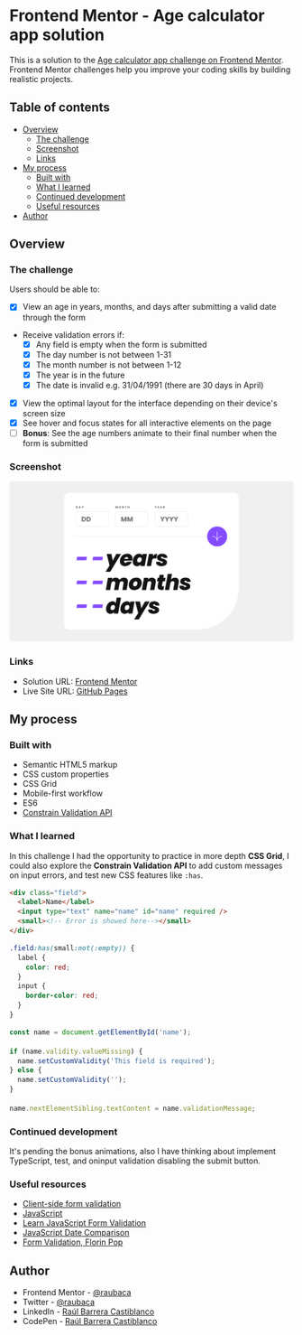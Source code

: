 # Frontend Mentor - Age calculator app solution

This is a solution to the [Age calculator app challenge on Frontend Mentor](https://www.frontendmentor.io/challenges/age-calculator-app-dF9DFFpj-Q). Frontend Mentor challenges help you improve your coding skills by building realistic projects.

## Table of contents

- [Overview](#overview)
  - [The challenge](#the-challenge)
  - [Screenshot](#screenshot)
  - [Links](#links)
- [My process](#my-process)
  - [Built with](#built-with)
  - [What I learned](#what-i-learned)
  - [Continued development](#continued-development)
  - [Useful resources](#useful-resources)
- [Author](#author)

## Overview

### The challenge

Users should be able to:

- [x] View an age in years, months, and days after submitting a valid date through the form
- Receive validation errors if:
  - [x] Any field is empty when the form is submitted
  - [x] The day number is not between 1-31
  - [x] The month number is not between 1-12
  - [x] The year is in the future
  - [x] The date is invalid e.g. 31/04/1991 (there are 30 days in April)
- [x] View the optimal layout for the interface depending on their device's screen size
- [x] See hover and focus states for all interactive elements on the page
- [ ] **Bonus**: See the age numbers animate to their final number when the form is submitted

### Screenshot

![Age calculator app](./screenshot.png)

### Links

- Solution URL: [Frontend Mentor](https://www.frontendmentor.io/solutions/age-calculator-constrain-validation-api-oTmWNB7Wex)
- Live Site URL: [GitHub Pages](https://raubaca.github.io/age-calculator-app/)

## My process

### Built with

- Semantic HTML5 markup
- CSS custom properties
- CSS Grid
- Mobile-first workflow
- ES6
- [Constrain Validation API](https://developer.mozilla.org/en-US/docs/Learn/Forms/Form_validation#the_constraint_validation_api)

### What I learned

In this challenge I had the opportunity to practice in more depth **CSS Grid**, I could also explore the **Constrain Validation API** to add custom messages on input errors, and test new CSS features like `:has`.

```html
<div class="field">
  <label>Name</label>
  <input type="text" name="name" id="name" required />
  <small><!-- Error is showed here--></small>
</div>
```

```css
.field:has(small:not(:empty)) {
  label {
    color: red;
  }
  input {
    border-color: red;
  }
}
```

```js
const name = document.getElementById('name');

if (name.validity.valueMissing) {
  name.setCustomValidity('This field is required');
} else {
  name.setCustomValidity('');
}

name.nextElementSibling.textContent = name.validationMessage;
```

### Continued development

It's pending the bonus animations, also I have thinking about implement TypeScript, test, and oninput validation disabling the submit button.

### Useful resources

- [Client-side form validation](https://developer.mozilla.org/en-US/docs/Learn/Forms/Form_validation)
- [JavaScript](https://web.dev/learn/forms/javascript/)
- [Learn JavaScript Form Validation](https://www.freecodecamp.org/news/learn-javascript-form-validation-by-making-a-form/)
- [JavaScript Date Comparison](https://www.freecodecamp.org/news/javascript-date-comparison-how-to-compare-dates-in-js/)
- [Form Validation, Florin Pop](https://codepen.io/FlorinPop17/pen/OJJKQeK?editors=0010)

## Author

- Frontend Mentor - [@raubaca](https://www.frontendmentor.io/profile/raubaca)
- Twitter - [@raubaca](https://www.twitter.com/raubaca)
- LinkedIn - [Raúl Barrera Castiblanco](https://www.linkedin.com/in/raubaca/)
- CodePen - [Raúl Barrera Castiblanco](https://codepen.io/raubaca)
